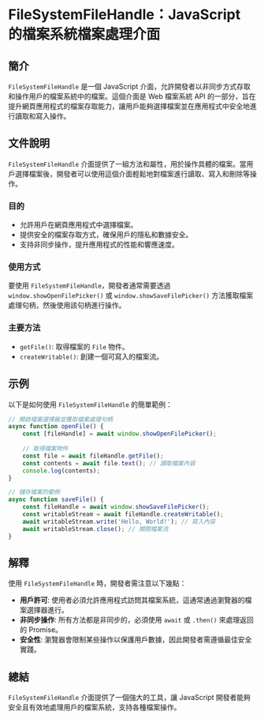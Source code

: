 <!--
Meta Description: # FileSystemFileHandle：JavaScript 的檔案系統檔案處理介面 ## 簡介 `FileSystemFileHandle` 是一個 JavaScript 介面，允許開發者以非同步方式存取和操作用戶的檔案系統中的檔案。這個介面是 Web 檔案系統 API 的一部分，旨在提升網...
Meta Keywords: await, filesystemfilehandle, const, javascript, window
-->

# FileSystemFileHandle：JavaScript 的檔案系統檔案處理介面

## 簡介
`FileSystemFileHandle` 是一個 JavaScript 介面，允許開發者以非同步方式存取和操作用戶的檔案系統中的檔案。這個介面是 Web 檔案系統 API 的一部分，旨在提升網頁應用程式的檔案存取能力，讓用戶能夠選擇檔案並在應用程式中安全地進行讀取和寫入操作。

## 文件說明
`FileSystemFileHandle` 介面提供了一組方法和屬性，用於操作具體的檔案。當用戶選擇檔案後，開發者可以使用這個介面輕鬆地對檔案進行讀取、寫入和刪除等操作。

### 目的
- 允許用戶在網頁應用程式中選擇檔案。
- 提供安全的檔案存取方式，確保用戶的隱私和數據安全。
- 支持非同步操作，提升應用程式的性能和響應速度。

### 使用方式
要使用 `FileSystemFileHandle`，開發者通常需要透過 `window.showOpenFilePicker()` 或 `window.showSaveFilePicker()` 方法獲取檔案處理句柄，然後使用該句柄進行操作。

### 主要方法
- `getFile()`: 取得檔案的 `File` 物件。
- `createWritable()`: 創建一個可寫入的檔案流。

## 示例
以下是如何使用 `FileSystemFileHandle` 的簡單範例：

```javascript
// 開啟檔案選擇器並獲取檔案處理句柄
async function openFile() {
    const [fileHandle] = await window.showOpenFilePicker();
    
    // 取得檔案物件
    const file = await fileHandle.getFile();
    const contents = await file.text(); // 讀取檔案內容
    console.log(contents);
}

// 儲存檔案的範例
async function saveFile() {
    const fileHandle = await window.showSaveFilePicker();
    const writableStream = await fileHandle.createWritable();
    await writableStream.write('Hello, World!'); // 寫入內容
    await writableStream.close(); // 關閉檔案流
}
```

## 解釋
使用 `FileSystemFileHandle` 時，開發者需注意以下幾點：

- **用戶許可**: 使用者必須允許應用程式訪問其檔案系統，這通常通過瀏覽器的檔案選擇器進行。
- **非同步操作**: 所有方法都是非同步的，必須使用 `await` 或 `.then()` 來處理返回的 Promise。
- **安全性**: 瀏覽器會限制某些操作以保護用戶數據，因此開發者需遵循最佳安全實踐。

## 總結
`FileSystemFileHandle` 介面提供了一個強大的工具，讓 JavaScript 開發者能夠安全且有效地處理用戶的檔案系統，支持各種檔案操作。